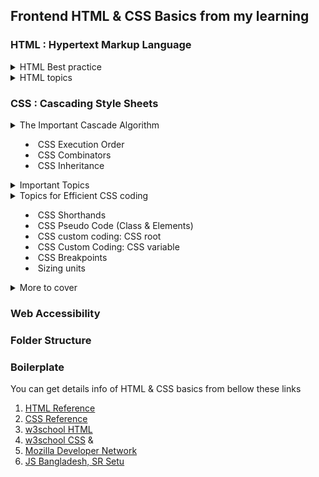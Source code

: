 ##  Frontend HTML & CSS Basics from my learning

### HTML : Hypertext Markup Language

<details>
  <summary>HTML Best practice</summary>
  
* BEM (Block Element Modifier)
* Semantic HTML
* HTML Best practice by Kyo Nagashima, check [HTML Best Practice](https://github.com/hail2u/html-best-practices)

</details>

<details>
  <summary>HTML topics</summary>

* HTML Form
* HTML Attributes
* HTML tag Elements
	* Block & inline elements
	* meta tags
	* self closing elements
* HTML Inputs
	
</details>

###  CSS : Cascading Style Sheets

<details>
  <summary>The Important Cascade Algorithm<summary>

* CSS Execution Order
* CSS Combinators
* CSS Inheritance

</details>

<details>
  <summary>Important Topics</summary>

* CSS Selectors
* CSS position
* Flexbox
* Z-index (content position)
* Margin, Padding
* Overflow
* CSS Shadows
* CSS function

</details>

<details>
  <summary>Topics for Efficient CSS coding <summary>

* CSS Shorthands
* CSS Pseudo Code (Class & Elements)
* CSS custom coding: CSS root
* CSS Custom Coding: CSS variable
* CSS Breakpoints
* Sizing units

</details>

</details>

<details>
  <summary>More to cover</summary>

* CSS Preprocessor
    * SCSS
	* LESS
* CSS Framework
	* Bootstrap
	* Tailwind
* CSS Normalize
* CSS in JS

</details>

### Web Accessibility
### Folder Structure
### Boilerplate

You can get details info of HTML & CSS basics from bellow these links

1. [HTML Reference](https://htmlreference.io/)
2. [CSS Reference](https://cssreference.io/)
3. [w3school HTML](https://www.w3schools.com/html/default.asp) 
4. [w3school CSS](https://www.w3schools.com/css/default.asp) &
5. [Mozilla Developer Network](https://developer.mozilla.org/en-US/)
6. [JS Bangladesh, SR Setu](https://www.youtube.com/playlist?list=PL4iFnndHldugVWLTCHxJPhvKxJPDeYIGa)